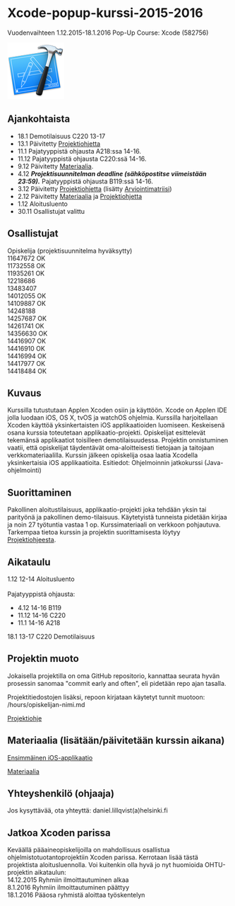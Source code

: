 <h1>Xcode-popup-kurssi-2015-2016</h1>
<p>Vuodenvaihteen 1.12.2015-18.1.2016 Pop-Up Course: Xcode (582756)</p>

<img src="https://raw.githubusercontent.com/vegrex/Xcode-popup-kurssi-2015-2016/master/images/Xcode6.png" />

<h2>Ajankohtaista</h2>
<ul>
<li>18.1 Demotilaisuus C220 13-17</li>
<li>13.1 Päivitetty <a href="https://raw.githubusercontent.com/vegrex/Xcode-popup-kurssi-2015-2016/master/material/XPC2015Projektiohje.pdf">Projektiohjetta</a></li>
<li>11.1 Pajatyyppistä ohjausta A218:ssa 14-16.</li>
<li>11.12 Pajatyyppistä ohjausta C220:ssä 14-16.</li>
<li>9.12 Päivitetty <a href="https://raw.githubusercontent.com/vegrex/Xcode-popup-kurssi-2015-2016/master/material/XPC2015Materiaali.pdf">Materiaalia</a>.</li>
<li>4.12 <strong><em>Projektisuunnitelman deadline (sähköpostitse viimeistään 23:59).</em></strong> Pajatyyppistä ohjausta B119:ssä 14-16.</li>
<li>3.12 Päivitetty <a href="https://raw.githubusercontent.com/vegrex/Xcode-popup-kurssi-2015-2016/master/material/XPC2015Projektiohje.pdf">Projektiohjetta</a> (lisätty <a href="https://raw.githubusercontent.com/vegrex/Xcode-popup-kurssi-2015-2016/master/material/XPC2015Matriisi.pdf">Arviointimatriisi</a>)</li>
<li>2.12 Päivitetty <a href="https://raw.githubusercontent.com/vegrex/Xcode-popup-kurssi-2015-2016/master/material/XPC2015Materiaali.pdf">Materiaalia</a> ja <a href="https://raw.githubusercontent.com/vegrex/Xcode-popup-kurssi-2015-2016/master/material/XPC2015Projektiohje.pdf">Projektiohjetta</a></li>
<li>1.12 Aloitusluento</li>
<li>30.11 Osallistujat valittu</li>
</ul>

<h2>Osallistujat</h2>
<p>
Opiskelija (projektisuunnitelma hyväksytty)<br/>
11647672 OK<br />
11732558 OK<br />
11935261 OK<br />
12218686<br />
13483407<br />
14012055 OK<br />
14109887 OK<br />
14248188<br />
14257687 OK<br />
14261741 OK<br />
14356630 OK<br />
14416907 OK<br />
14416910 OK<br />
14416994 OK<br />
14417977 OK<br />
14418484 OK<br />
</p>

<h2>Kuvaus</h2>
<p>Kurssilla tutustutaan Applen Xcoden osiin ja käyttöön. Xcode on Applen IDE jolla luodaan 
iOS, OS X, tvOS ja watchOS ohjelmia. Kurssilla harjoitellaan Xcoden käyttöä 
yksinkertaisten iOS applikaatioiden luomiseen. Keskeisenä osana kurssia toteutetaan 
applikaatio-projekti. Opiskelijat esittelevät tekemänsä applikaatiot toisilleen 
demotilaisuudessa. Projektin onnistuminen vaatii, että opiskelijat täydentävät 
oma-aloitteisesti tietojaan ja taitojaan verkkomateriaalilla. Kurssin jälkeen opiskelija 
osaa laatia Xcodella yksinkertaisia iOS applikaatioita. Esitiedot: Ohjelmoinnin 
jatkokurssi (Java-ohjelmointi)</p>

<h2>Suorittaminen</h2>
<p>Pakollinen aloitustilaisuus, applikaatio-projekti joka tehdään yksin tai parityönä ja 
pakollinen demo-tilaisuus. Käytetyistä tunneista pidetään kirjaa ja noin 27 työtuntia 
vastaa 1 op. Kurssimateriaali on verkkoon pohjautuva. Tarkempaa tietoa kurssin ja 
projektin suorittamisesta löytyy <a href="https://raw.githubusercontent.com/vegrex/Xcode-popup-kurssi-2015-2016/master/material/XPC2015Projektiohje.pdf">Projektiohjeesta</a>.</p>

<h2>Aikataulu</h2>
<p>1.12 12-14 Aloitusluento <br/><br/>
Pajatyyppistä ohjausta:
<ul>
<li>4.12 14-16 B119</li>
<li>11.12 14-16 C220</li>
<li>11.1 14-16 A218</li>
</ul>
18.1 13-17 C220 Demotilaisuus
</p>

<h2>Projektin muoto</h2>
<p>Jokaisella projektilla on oma GitHub repositorio, kannattaa seurata hyvän prosessin sanomaa 
"commit early and often", eli pidetään repo ajan tasalla.</p>
<p>Projektitiedostojen lisäksi, repoon kirjataan käytetyt tunnit muotoon:<br />
/hours/opiskelijan-nimi.md</p>
<p><a href="https://raw.githubusercontent.com/vegrex/Xcode-popup-kurssi-2015-2016/master/material/XPC2015Projektiohje.pdf">Projektiohje</a></p>

<h2>Materiaalia (lisätään/päivitetään kurssin aikana)</h2>
<p><a href="https://raw.githubusercontent.com/vegrex/Xcode-popup-kurssi-2015-2016/master/material/XPC2015First.pdf">Ensimmäinen iOS-applikaatio</a></p>
<p><a href="https://raw.githubusercontent.com/vegrex/Xcode-popup-kurssi-2015-2016/master/material/XPC2015Materiaali.pdf">Materiaalia</a></p>

<h2>Yhteyshenkilö (ohjaaja)</h2>
<p>Jos kysyttävää, ota yhteyttä: daniel.lillqvist(a)helsinki.fi</p>

<h2>Jatkoa Xcoden parissa</h2>
<p>Keväällä pääaineopiskelijoilla on mahdollisuus osallistua ohjelmistotuotantoprojektiin Xcoden parissa. Kerrotaan lisää tästä projektista aloitusluennolla. Voi kuitenkin olla hyvä jo nyt huomioida OHTU-projektin aikataulun:<br />
14.12.2015 Ryhmiin ilmoittautuminen alkaa<br />
8.1.2016   Ryhmiin ilmoittautuminen päättyy<br />
18.1.2016  Pääosa ryhmistä aloittaa työskentelyn</p>